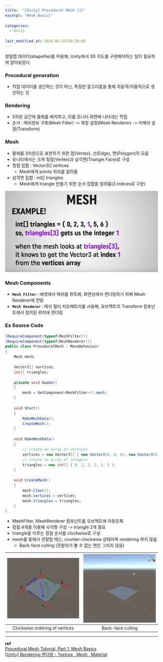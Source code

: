 ```yaml
---
title:  "[Unity] Procedural Mesh (1)"
excerpt: "Mesh Basics"

categories:
  - Unity

last_modified_at: 2020-02-25T18:30:00
---
```


정밀맵 데이터(shapefile)를 이용해, Unity에서 3D 지도를 구현해야하는 일이 필요하여 알아보았다.

### Procedural generation 
  - 직접 데이터를 생산하는 것이 아닌, 특정한 알고리즘을 통해 자동적/자율적으로 생산하는 것

### Rendering
- 3차원 공간에 물체를 배치하고, 이를 모니터 화면에 나타내는 작업
- 순서 : 메쉬정보 구축(Mesh Filter) -> 재질 설정(Mesh Renderer) -> 카메라 설정(Transform)

### Mesh
- 물체를 3차원으로 표현하기 위한 점(Vertex), 선(Edge), 면(Polygon)의 모음
- 유니티에서는 크게 정점(Vertex)과 삼각면(Triangle Face)로 구성
- 정점 집합 : Vector3[] vertices
  - Mesh에게 points 위치를 알려줌
- 삼각면 집합 : int[] triangles
  - Mesh에게 triangle 만들기 위한 순서 집합을 알려줌(3 indices로 구분)

![Mesh triangles](/assets/images/posts/200225/mesh_triangles.png)

### Mesh Components
- **`Mesh Filter`** : 에셋에서 메쉬를 취득해, 화면상에서 렌더링하기 위해 Mesh Renderer에 전달
- **`Mesh Renderer`** : 메쉬 필터 지오메트리를 사용해, 오브젝트의 Transform 컴포넌트에서 정의된 위치에 렌더링

### Ex Source Code
```c#
[RequireComponent(typeof(MeshFilter))]
[RequireComponent(typeof(MeshRenderer))]
public class ProceduralMesh : MonoBehaviour
{
    Mesh mesh;

    Vector3[] vertices;
    int[] triangles;

    private void Awake()
    {
        mesh = GetComponent<MeshFilter>().mesh;
    }

    void Start()
    {
        MakeMeshData();
        CreateMesh();
    }

    void MakeMeshData()
    {
        // create an array of vertices
        vertices = new Vector3[] { new Vector3(0, 0, 0), new Vector3(0, 0, 1), new Vector3(1, 0, 0), new Vector3(1,0,1) };
        // create an array of integers
        triangles = new int[] { 0, 1, 2, 2, 1, 3 };
    }

    void CreateMesh()
    {
        mesh.Clear();
        mesh.vertices = vertices;
        mesh.triangles = triangles;
    }
}
```
- MeshFilter, MeshRenderer 컴포넌트를 오브젝트에 자동등록
- 정점 4개를 이용해 사각형 구성 -> triangle 2개 필요
- triangle을 이루는 정점 순서를 clockwise로 구성
- mesh를 밑에서 관찰할 때는, counter-clockwise 상태이며 rendering 하지 않음
  - Back-face culling (관찰자가 볼 수 없는 면은 그리지 않음)

| ![Mesh quad implementation](/assets/images/posts/200225/mesh_quad1.png) | ![Clockwise order of vertices](/assets/images/posts/200225/triangle_order0.gif) |
|:--:|:--:|
| Clockwise ordering of vertices | Back-face culling |


----
**ref**  
[Procedural Mesh Tutorial, Part 1: Mesh Basics](https://www.youtube.com/watch?v=ucuOVL7c5Hw)  
[[Unity] Rendering 렌더링 - Texture , Mesh , Material](https://blog.naver.com/PostView.nhn?blogId=winterwolfs&logNo=10180058416&proxyReferer=https%3A%2F%2Fwww.google.com%2F)
